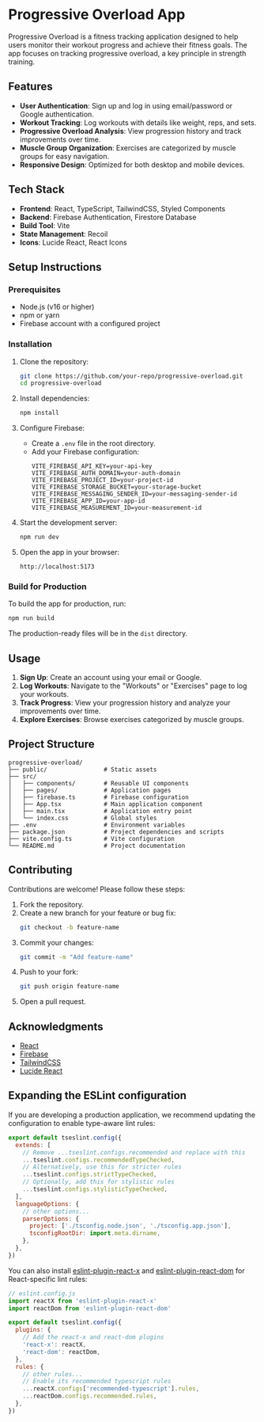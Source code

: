 # Progressive Overload App

Progressive Overload is a fitness tracking application designed to help users monitor their workout progress and achieve their fitness goals. The app focuses on tracking progressive overload, a key principle in strength training.

## Features

- **User Authentication**: Sign up and log in using email/password or Google authentication.
- **Workout Tracking**: Log workouts with details like weight, reps, and sets.
- **Progressive Overload Analysis**: View progression history and track improvements over time.
- **Muscle Group Organization**: Exercises are categorized by muscle groups for easy navigation.
- **Responsive Design**: Optimized for both desktop and mobile devices.

## Tech Stack

- **Frontend**: React, TypeScript, TailwindCSS, Styled Components
- **Backend**: Firebase Authentication, Firestore Database
- **Build Tool**: Vite
- **State Management**: Recoil
- **Icons**: Lucide React, React Icons

## Setup Instructions

### Prerequisites

- Node.js (v16 or higher)
- npm or yarn
- Firebase account with a configured project

### Installation

1. Clone the repository:
   ```bash
   git clone https://github.com/your-repo/progressive-overload.git
   cd progressive-overload
   ```

2. Install dependencies:
   ```bash
   npm install
   ```

3. Configure Firebase:
   - Create a `.env` file in the root directory.
   - Add your Firebase configuration:
     ```properties
     VITE_FIREBASE_API_KEY=your-api-key
     VITE_FIREBASE_AUTH_DOMAIN=your-auth-domain
     VITE_FIREBASE_PROJECT_ID=your-project-id
     VITE_FIREBASE_STORAGE_BUCKET=your-storage-bucket
     VITE_FIREBASE_MESSAGING_SENDER_ID=your-messaging-sender-id
     VITE_FIREBASE_APP_ID=your-app-id
     VITE_FIREBASE_MEASUREMENT_ID=your-measurement-id
     ```

4. Start the development server:
   ```bash
   npm run dev
   ```

5. Open the app in your browser:
   ```
   http://localhost:5173
   ```

### Build for Production

To build the app for production, run:
```bash
npm run build
```

The production-ready files will be in the `dist` directory.

## Usage

1. **Sign Up**: Create an account using your email or Google.
2. **Log Workouts**: Navigate to the "Workouts" or "Exercises" page to log your workouts.
3. **Track Progress**: View your progression history and analyze your improvements over time.
4. **Explore Exercises**: Browse exercises categorized by muscle groups.

## Project Structure

```
progressive-overload/
├── public/                # Static assets
├── src/
│   ├── components/        # Reusable UI components
│   ├── pages/             # Application pages
│   ├── firebase.ts        # Firebase configuration
│   ├── App.tsx            # Main application component
│   ├── main.tsx           # Application entry point
│   └── index.css          # Global styles
├── .env                   # Environment variables
├── package.json           # Project dependencies and scripts
├── vite.config.ts         # Vite configuration
└── README.md              # Project documentation
```

## Contributing

Contributions are welcome! Please follow these steps:

1. Fork the repository.
2. Create a new branch for your feature or bug fix:
   ```bash
   git checkout -b feature-name
   ```
3. Commit your changes:
   ```bash
   git commit -m "Add feature-name"
   ```
4. Push to your fork:
   ```bash
   git push origin feature-name
   ```
5. Open a pull request.


## Acknowledgments

- [React](https://reactjs.org/)
- [Firebase](https://firebase.google.com/)
- [TailwindCSS](https://tailwindcss.com/)
- [Lucide React](https://lucide.dev/)

## Expanding the ESLint configuration

If you are developing a production application, we recommend updating the configuration to enable type-aware lint rules:

```js
export default tseslint.config({
  extends: [
    // Remove ...tseslint.configs.recommended and replace with this
    ...tseslint.configs.recommendedTypeChecked,
    // Alternatively, use this for stricter rules
    ...tseslint.configs.strictTypeChecked,
    // Optionally, add this for stylistic rules
    ...tseslint.configs.stylisticTypeChecked,
  ],
  languageOptions: {
    // other options...
    parserOptions: {
      project: ['./tsconfig.node.json', './tsconfig.app.json'],
      tsconfigRootDir: import.meta.dirname,
    },
  },
})
```

You can also install [eslint-plugin-react-x](https://github.com/Rel1cx/eslint-react/tree/main/packages/plugins/eslint-plugin-react-x) and [eslint-plugin-react-dom](https://github.com/Rel1cx/eslint-react/tree/main/packages/plugins/eslint-plugin-react-dom) for React-specific lint rules:

```js
// eslint.config.js
import reactX from 'eslint-plugin-react-x'
import reactDom from 'eslint-plugin-react-dom'

export default tseslint.config({
  plugins: {
    // Add the react-x and react-dom plugins
    'react-x': reactX,
    'react-dom': reactDom,
  },
  rules: {
    // other rules...
    // Enable its recommended typescript rules
    ...reactX.configs['recommended-typescript'].rules,
    ...reactDom.configs.recommended.rules,
  },
})
```
